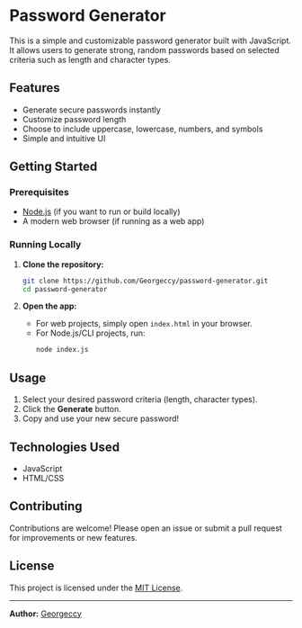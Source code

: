 # Password Generator

This is a simple and customizable password generator built with JavaScript. It allows users to generate strong, random passwords based on selected criteria such as length and character types.

## Features

- Generate secure passwords instantly
- Customize password length
- Choose to include uppercase, lowercase, numbers, and symbols
- Simple and intuitive UI

## Getting Started

### Prerequisites

- [Node.js](https://nodejs.org/) (if you want to run or build locally)
- A modern web browser (if running as a web app)

### Running Locally

1. **Clone the repository:**
   ```bash
   git clone https://github.com/Georgeccy/password-generator.git
   cd password-generator
   ```

2. **Open the app:**
   - For web projects, simply open `index.html` in your browser.
   - For Node.js/CLI projects, run:
     ```bash
     node index.js
     ```

## Usage

1. Select your desired password criteria (length, character types).
2. Click the **Generate** button.
3. Copy and use your new secure password!

## Technologies Used

- JavaScript
- HTML/CSS

## Contributing

Contributions are welcome! Please open an issue or submit a pull request for improvements or new features.

## License

This project is licensed under the [MIT License](LICENSE).

---

**Author:** [Georgeccy](https://github.com/Georgeccy)
